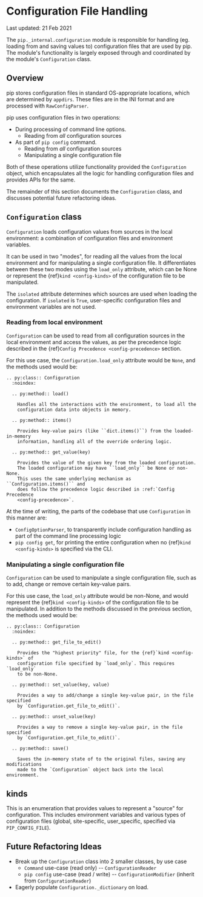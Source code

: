 # Configuration File Handling

Last updated: 21 Feb 2021

The `pip._internal.configuration` module is responsible for handling
(eg. loading from and saving values to) configuration files that are used by
pip. The module's functionality is largely exposed through and coordinated by
the module's `Configuration` class.

## Overview

pip stores configuration files in standard OS-appropriate locations, which are
determined by `appdirs`. These files are in the INI format and are processed
with `RawConfigParser`.

pip uses configuration files in two operations:

* During processing of command line options.
  * Reading from *all* configuration sources
* As part of `pip config` command.
  * Reading from *all* configuration sources
  * Manipulating a single configuration file

Both of these operations utilize functionality provided the `Configuration`
object, which encapsulates all the logic for handling configuration files and
provides APIs for the same.

The remainder of this section documents the `Configuration` class, and
discusses potential future refactoring ideas.

## `Configuration` class

`Configuration` loads configuration values from sources in the local
environment: a combination of configuration files and environment variables.

It can be used in two "modes", for reading all the values from the local
environment and for manipulating a single configuration file. It differentiates
between these two modes using the `load_only` attribute, which can be None or
represent the {ref}`kind <config-kinds>` of the configuration file to be
manipulated.

The `isolated` attribute determines which sources are used when loading the
configuration. If `isolated` is `True`, user-specific configuration files
and environment variables are not used.

### Reading from local environment

`Configuration` can be used to read from all configuration sources in the
local environment and access the values, as per the precedence logic described
in the {ref}`Config Precedence <config-precedence>` section.

For this use case, the `Configuration.load_only` attribute would be `None`,
and the methods used would be:

```{eval-rst}
.. py:class:: Configuration
  :noindex:

  .. py:method:: load()

    Handles all the interactions with the environment, to load all the
    configuration data into objects in memory.

  .. py:method:: items()

    Provides key-value pairs (like ``dict.items()``) from the loaded-in-memory
    information, handling all of the override ordering logic.

  .. py:method:: get_value(key)

    Provides the value of the given key from the loaded configuration.
    The loaded configuration may have ``load_only`` be None or non-None.
    This uses the same underlying mechanism as ``Configuration.items()`` and
    does follow the precedence logic described in :ref:`Config Precedence
    <config-precedence>`.
```

At the time of writing, the parts of the codebase that use `Configuration`
in this manner are:

* `ConfigOptionParser`, to transparently include configuration handling as part
  of the command line processing logic
* `pip config get`, for printing the entire configuration when no
  {ref}`kind <config-kinds>` is specified via the CLI.

### Manipulating a single configuration file

`Configuration` can be used to manipulate a single configuration file,
such as to add, change or remove certain key-value pairs.

For this use case, the `load_only` attribute would be non-None, and would
represent the {ref}`kind <config-kinds>` of the configuration file to be
manipulated. In addition to the methods discussed in the previous section,
the methods used would be:

```{eval-rst}
.. py:class:: Configuration
  :noindex:

  .. py:method:: get_file_to_edit()

    Provides the "highest priority" file, for the {ref}`kind <config-kinds>` of
    configuration file specified by `load_only`. This requires `load_only`
    to be non-None.

  .. py:method:: set_value(key, value)

    Provides a way to add/change a single key-value pair, in the file specified
    by `Configuration.get_file_to_edit()`.

  .. py:method:: unset_value(key)

    Provides a way to remove a single key-value pair, in the file specified
    by `Configuration.get_file_to_edit()`.

  .. py:method:: save()

    Saves the in-memory state of to the original files, saving any modifications
    made to the `Configuration` object back into the local environment.
```

## kinds

This is an enumeration that provides values to represent a "source" for
configuration. This includes environment variables and various types of
configuration files (global, site-specific, user_specific, specified via
`PIP_CONFIG_FILE`).

## Future Refactoring Ideas

* Break up the `Configuration` class into 2 smaller classes, by use case
  * `Command` use-case (read only) -- `ConfigurationReader`
  * `pip config` use-case (read / write) -- `ConfigurationModifier` (inherit from `ConfigurationReader`)
* Eagerly populate `Configuration._dictionary` on load.

